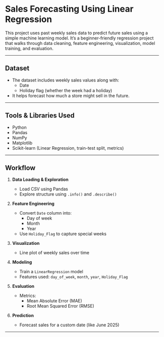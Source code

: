 #  Sales Forecasting Using Linear Regression

This project uses past weekly sales data to predict future sales using a simple machine learning model. It’s a beginner-friendly regression project that walks through data cleaning, feature engineering, visualization, model training, and evaluation.

---

##  Dataset

- The dataset includes weekly sales values along with:
  - Date
  - Holiday flag (whether the week had a holiday)
- It helps forecast how much a store might sell in the future.

---

##  Tools & Libraries Used

- Python
- Pandas
- NumPy
- Matplotlib
- Scikit-learn (Linear Regression, train-test split, metrics)

---

##  Workflow

1. **Data Loading & Exploration**
   - Load CSV using Pandas
   - Explore structure using `.info()` and `.describe()`

2. **Feature Engineering**
   - Convert `Date` column into:
     - Day of week
     - Month
     - Year
   - Use `Holiday_Flag` to capture special weeks

3. **Visualization**
   - Line plot of weekly sales over time

4. **Modeling**
   - Train a `LinearRegression` model
   - Features used: `day_of_week`, `month`, `year`, `Holiday_Flag`

5. **Evaluation**
   - Metrics:
     - Mean Absolute Error (MAE)
     - Root Mean Squared Error (RMSE)

6. **Prediction**
   - Forecast sales for a custom date (like June 2025)

---


